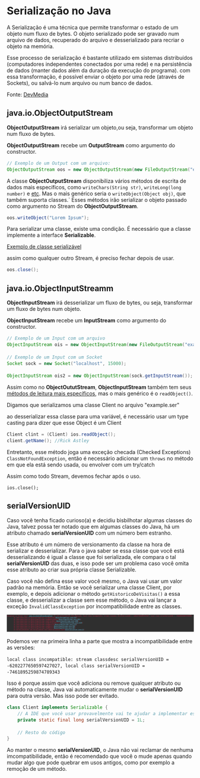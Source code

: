 # Serialização no Java

A Serialização é uma técnica que permite transformar o estado de um objeto num fluxo de bytes. O objeto serializado pode ser gravado num arquivo de dados, recuperado do arquivo e desserializado para recriar o objeto na memória.

Esse processo de serialização é bastante utilizado em sistemas distribuídos (computadores independentes conectados por uma rede) e na persistência de dados (manter dados além da duração da execução do programa). com essa transformação, é possível enviar o objeto por uma rede (através de Sockets), ou salvá-lo num arquivo ou num banco de dados.

Fonte: [DevMedia](https://www.devmedia.com.br/serializacao-de-objetos-em-java/23413 "Serialização de objetos em java")

## java.io.ObjectOutputStream

**ObjectOutputStream** irá serializar um objeto,ou seja, transformar um objeto num fluxo de bytes.


**ObjectOutputStream** recebe um **OutputStream** como argumento do constructor.

```java
// Exemplo de um Output com um arquivo:
ObjectOutputStream oos = new ObjectOutputStream(new FileOutputStream("example.ser");
```

A classe **ObjectOutputStream** disponibiliza vários métodos de escrita de dados mais específicos, como `writeChars(String str)`, `writeLong(long number)` e [etc](https://docs.oracle.com/javase/7/docs/api/java/io/ObjectOutputStream.html "Class ObjectOutputStream"). Mas o mais genérico seria o `writeObject(Object obj)`, que também suporta classes.`
Esses métodos irão serializar o objeto passado como argumento no Stream do **ObjectOutputStream**.

```java
oos.writeObject("Lorem Ipsum");
```

Para serializar uma classe, existe uma condição. É necessário que a classe implemente a interface **Serializable**.

[Exemplo de classe serializável](src/br/com/serialization/test/Employee.java "Employee.java")

assim como qualquer outro Stream, é preciso fechar depois de usar.

```java
oos.close();
```

## java.io.ObjectInputStreamm
**ObjectInputStream** irá desserializar um fluxo de bytes, ou seja, transformar um fluxo de bytes num objeto.

**ObjectInputStream** recebe um **InputStream** como argumento do constructor.

```java
// Exemplo de um Input com um arquivo
ObjectInputStream ois = new ObjectInputStream(new FileOutputStream("example.ser");

// Exemplo de um Input com um Socket
Socket sock = new Socket("localhost", 15000);

ObjectInputStream ois2 = new ObjectInputStream(sock.getInputStream());
```

Assim como no **ObjectOututStream**, **ObjectInputStream** também tem seus [métodos de leitura mais específicos](https://docs.oracle.com/javase/7/docs/api/java/io/ObjectInputStream.html "Class ObjectInputStream"), mas o mais genérico é o `readObject()`.

Digamos que serializamos uma classe Client no arquivo "example.ser"

ao desserializar essa classe para uma variável, é necessário usar um type casting para dizer que esse Object é um Client

```java
Client clint = (Client) ios.readObject();
client.getName(); //Rick Astley
```

Entretanto, esse método joga uma exceção checada (Checked Exceptions) `ClassNotFoundException`, então é necessário adicionar um `throws` no método em que ela está sendo usada, ou envolver com um try/catch

Assim como todo Stream, devemos fechar após o uso.

```
ios.close();
```

## serialVersionUID

Caso você tenha ficado curioso(a) e decidiu bisbilhotar algumas classes do Java, talvez possa ter notado que em algumas classes do Java, há um atributo chamado **serialVersionUID** com um número bem estranho.

Esse atributo é um número de versionamento da classe na hora de serializar e desserializar. Para o java saber se essa classe que você está desserializando é igual a classe que foi serializada, ele compara o tal **serialVersionUID** das duas, e isso pode ser um problema caso você omita esse atributo ao criar sua própria classe Serializable.

Caso você não defina esse valor você mesmo, o Java vai usar um valor padrão na memória. Então se você serializar uma classe Client, por exemplo, e depois adicionar o método `getHistoricoDeVisitas()` a essa classe, e desserializar a classe sem esse método, o Java vai lançar a exceção `InvalidClassException` por incompatibilidade entre as classes.

![Exemplo de InvalidClassException](./images/invalid-class-exception.png "Exemplo de InvalidClassException")

Podemos ver na primeira linha a parte que mostra a incompatibilidade entre as versões:

`local class incompatible: stream classdesc serialVersionUID = -6202277650597427027, local class serialVersionUID = -7461895259874789343`

Isso é porque assim que você adiciona ou remove qualquer atributo ou método na classe, Java vai automaticamente mudar o **serialVersionUID** para outra versão. Mas isso pode ser evitado.

```java
class Client implements Serializable {
	// A IDE que você usar provavelmente vai te ajudar a implementar esse atributo
	private static final long serialVersionUID = 1L; 
	
	// Resto do código
}
```

Ao manter o mesmo **serialVersionUID**, o Java não vai reclamar de nenhuma imcompatibilidade, então é recomendado que você o mude apenas quando mudar algo que pode quebrar em usos antigos, como por exemplo a remoção de um método.